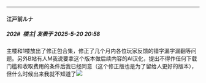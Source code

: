 ﻿
*****

####  江戸前ルナ  
##### 202#         楼主| 发表于 2025-5-20 20:58

主楼和1楼放出了修正包合集，修正了几个月内各位玩家反馈的错字漏字漏翻等问题。另外B站有人M我说要拿这个版本做后续内容的AI汉化，提出不得作任何下载门槛和收取费用的条件后我已经同意（这个修正版也是为了留给人更好的版本），但什么时候出来我就不知道了<img src="https://static.stage1st.com/image/smiley/face2017/019.png" referrerpolicy="no-referrer">


